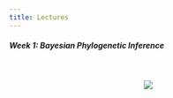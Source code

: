```yaml
---
title: Lectures
---
```


##### Week 1: Bayesian Phylogenetic Inference

&nbsp;
<p align="center">
	<a href="https://youtu.be/JKPdaJ-EQcA">
		<img src="https://img.youtube.com/vi/JKPdaJ-EQcA/0.jpg">
	</a>
</p>
